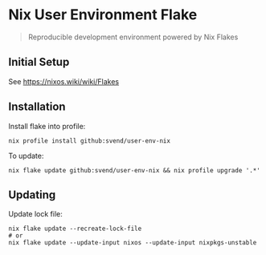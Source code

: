 # Nix User Environment Flake

> Reproducible development environment powered by Nix Flakes

## Initial Setup

See  https://nixos.wiki/wiki/Flakes

## Installation

Install flake into profile:

``` shell
nix profile install github:svend/user-env-nix
```

To update:

``` shell
nix flake update github:svend/user-env-nix && nix profile upgrade '.*'
```

## Updating

Update lock file:

``` shell
nix flake update --recreate-lock-file
# or
nix flake update --update-input nixos --update-input nixpkgs-unstable
```


